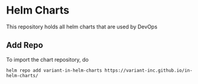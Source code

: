 # Helm Charts

This repository holds all helm charts that are used by DevOps

## Add Repo

To import the chart repository, do

`helm repo add variant-in-helm-charts https://variant-inc.github.io/in-helm-charts/`
